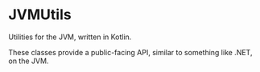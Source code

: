 # JVMUtils

Utilities for the JVM, written in Kotlin.

These classes provide a public-facing API, similar to something like .NET, on the JVM.